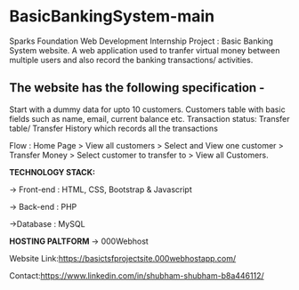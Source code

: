 # BasicBankingSystem-main

Sparks Foundation Web Development Internship Project : Basic Banking System website. A web application used to tranfer virtual money between multiple users and also record the banking transactions/ activities.

## The website has the following specification -
  Start with a dummy data for upto 10 customers.
  Customers table with basic fields such as name, email, current balance etc.
 Transaction status:
 Transfer table/ Transfer History which records all the transactions

Flow : Home Page > View all customers > Select and View one customer > Transfer Money > Select customer to transfer to > View all Customers.

**TECHNOLOGY STACK:**

-> Front-end : HTML, CSS, Bootstrap & Javascript

-> Back-end : PHP 

->Database : MySQL

**HOSTING PALTFORM** 
-> 000Webhost

Website Link:https://basictsfprojectsite.000webhostapp.com/



Contact:https://www.linkedin.com/in/shubham-shubham-b8a446112/
